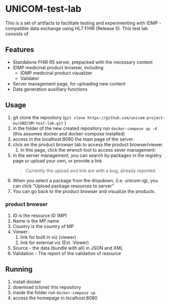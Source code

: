 # UNICOM-test-lab

This is a set of artifacts to facilitate testing and experimenting with IDMP -compatible data exchange using HL7 FHIR (Release 5).
This test lab consists of

## Features
* Standalone FHIR R5 server, prepacked with the necessary content
* IDMP medicinal product browser, including
  * IDMP medicinal product visualizer
  * Validator
* Server management page, for uploading new content
* Data generation auxilliary functions

## Usage
1. git clone the repository (`git clone https://github.com/unicom-project-eu/UNICOM-test-lab.git` )
2. in the folder of the new created repository run `docker-compose up -d` (this assumes docker and docker-compose installed)
3. access in the localhost:8080 the main page of the server.
4. click on the product browser tab to access the product browser/viewer
   1. In this page, click the wrench tool to access sever management:
5. In the server management, you can search by packages in the registry page or upload your own, or provide a link
   > Currently the upload and link are with a bug, already reported
6. When you select a package from the dropdown, (i.e. unicom-ig), you can click "Upload package resources to server"
7. You can go back to the product browser and visualize the products.


### product browser

1. ID is the resource ID (MP)
2. Name is the MP name
3. Country is the country of MP
4. Viewer:
   1. link for built in viz (viewer)
   2. link for external viz (Ext. Viewer)
5. Source - the data (bundle with all) in JSON and XML
6. Validation - The report of the validation of resource 

## Running 
1. install docker
2. download (clone) this repository
4. inside the folder run ```docker-compose up```
5. access the homepage in localhost:8080

